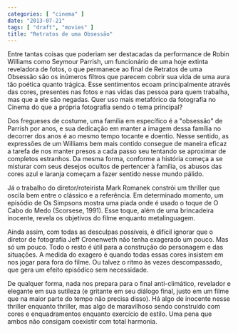 ```yaml
---
categories: [ "cinema" ]
date: "2013-07-21"
tags: [ "draft", "movies" ]
title: "Retratos de uma Obsessão"
---
```

Entre tantas coisas que poderiam ser destacadas da performance de
Robin Williams como Seymour Parrish, um funcionário de uma hoje extinta
reveladora de fotos, o que permanece ao final de Retratos de uma Obsessão
são os inúmeros filtros que parecem cobrir sua vida de uma aura tão
poética quanto trágica. Esse sentimentos ecoam principalmente através
das cores, presentes nas fotos e nas vidas das pessoa para quem trabalha,
mas que a ele são negadas. Quer uso mais metafórico da fotografia no
Cinema do que a própria fotografia sendo o tema principal?

Dos fregueses de costume, uma família em específico é a "obsessão"
de Parrish por anos, e sua dedicação em manter a imagem dessa família
no decorrer dos anos é ao mesmo tempo tocante e doentio. Nesse sentido,
as expressões de um Williams bem mais contido consegue de maneira eficaz
a tarefa de nos manter presos a cada passo seu tentando se aproximar de
completos estranhos. Da mesma forma, conforme a história começa a se
misturar com seus desejos ocultos de pertencer à família, os abusos
das cores azul e laranja começam a fazer sentido nesse mundo pálido.

Já o trabalho do diretor/roteirista Mark Romanek constrói um thriller
que oscila bem entre o clássico e a referência. Em determinado momento,
um episódio de Os Simpsons mostra uma piada onde é usado o toque de
O Cabo do Medo (Scorsese, 1991). Esse toque, além de uma brincadeira
inocente, revela os objetivos do filme enquanto metalinguagem.

Ainda assim, com todas as desculpas possíveis, é difícil ignorar
que o diretor de fotografia Jeff Cronenweth não tenha exagerado um
pouco. Mas só um pouco. Todo o resto é útil para a construção do
personagem e das situações. A medida do exagero é quando todas essas
cores insistem em nos jogar para fora do filme. Ou talvez o ritmo às
vezes descompassado, que gera um efeito episódico sem necessidade.

De qualquer forma, nada nos prepara para o final anti-climático,
revelador e elegante em sua sutileza (e gritante em seu diálogo final,
justo em um filme que na maior parte do tempo não precisa disso). Há
algo de inocente nesse thriller enquanto thriller, mas algo de maravilhoso
sendo construído com cores e enquadramentos enquanto exercício de
estilo. Uma pena que ambos não consigam coexistir com total harmonia.

